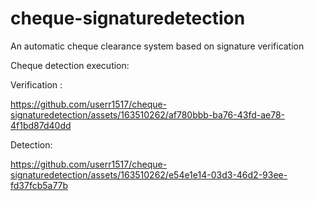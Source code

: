 # cheque-signaturedetection
An automatic cheque clearance system based on signature verification

Cheque detection execution:

Verification :

https://github.com/userr1517/cheque-signaturedetection/assets/163510262/af780bbb-ba76-43fd-ae78-4f1bd87d40dd

Detection:

https://github.com/userr1517/cheque-signaturedetection/assets/163510262/e54e1e14-03d3-46d2-93ee-fd37fcb5a77b

